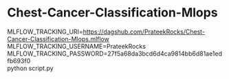 # Chest-Cancer-Classification-Mlops

MLFLOW_TRACKING_URI=https://dagshub.com/PrateekRocks/Chest-Cancer-Classification-Mlops.mlflow \
MLFLOW_TRACKING_USERNAME=PrateekRocks \
MLFLOW_TRACKING_PASSWORD=27f5a68da3bcd6d4ca9814bb6d81ae1edfb693f0 \
python script.py